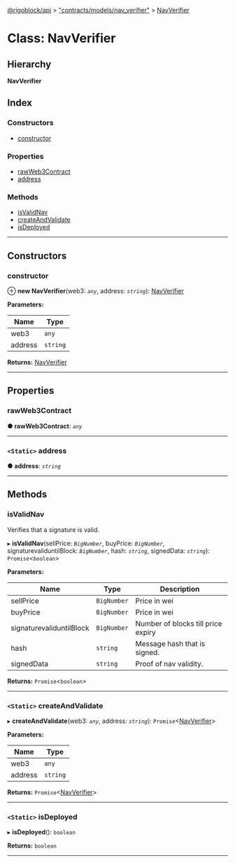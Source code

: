 [@rigoblock/api](../README.md) > ["contracts/models/nav_verifier"](../modules/_contracts_models_nav_verifier_.md) > [NavVerifier](../classes/_contracts_models_nav_verifier_.navverifier.md)

# Class: NavVerifier

## Hierarchy

**NavVerifier**

## Index

### Constructors

* [constructor](_contracts_models_nav_verifier_.navverifier.md#constructor)

### Properties

* [rawWeb3Contract](_contracts_models_nav_verifier_.navverifier.md#rawweb3contract)
* [address](_contracts_models_nav_verifier_.navverifier.md#address)

### Methods

* [isValidNav](_contracts_models_nav_verifier_.navverifier.md#isvalidnav)
* [createAndValidate](_contracts_models_nav_verifier_.navverifier.md#createandvalidate)
* [isDeployed](_contracts_models_nav_verifier_.navverifier.md#isdeployed)

---

## Constructors

<a id="constructor"></a>

###  constructor

⊕ **new NavVerifier**(web3: *`any`*, address: *`string`*): [NavVerifier](_contracts_models_nav_verifier_.navverifier.md)

**Parameters:**

| Name | Type |
| ------ | ------ |
| web3 | `any` |
| address | `string` |

**Returns:** [NavVerifier](_contracts_models_nav_verifier_.navverifier.md)

___

## Properties

<a id="rawweb3contract"></a>

###  rawWeb3Contract

**● rawWeb3Contract**: *`any`*

___
<a id="address"></a>

### `<Static>` address

**● address**: *`string`*

___

## Methods

<a id="isvalidnav"></a>

###  isValidNav

Verifies that a signature is valid.

▸ **isValidNav**(sellPrice: *`BigNumber`*, buyPrice: *`BigNumber`*, signaturevaliduntilBlock: *`BigNumber`*, hash: *`string`*, signedData: *`string`*): `Promise`<`boolean`>

**Parameters:**

| Name | Type | Description |
| ------ | ------ | ------ |
| sellPrice | `BigNumber` | Price in wei |
| buyPrice | `BigNumber` | Price in wei |
| signaturevaliduntilBlock | `BigNumber` | Number of blocks till price expiry |
| hash | `string` | Message hash that is signed. |
| signedData | `string` | Proof of nav validity. |

**Returns:** `Promise`<`boolean`>

___
<a id="createandvalidate"></a>

### `<Static>` createAndValidate

▸ **createAndValidate**(web3: *`any`*, address: *`string`*): `Promise`<[NavVerifier](_contracts_models_nav_verifier_.navverifier.md)>

**Parameters:**

| Name | Type |
| ------ | ------ |
| web3 | `any` |
| address | `string` |

**Returns:** `Promise`<[NavVerifier](_contracts_models_nav_verifier_.navverifier.md)>

___
<a id="isdeployed"></a>

### `<Static>` isDeployed

▸ **isDeployed**(): `boolean`

**Returns:** `boolean`

___

